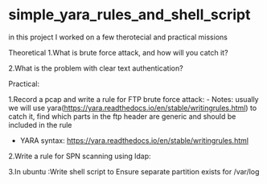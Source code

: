 # simple_yara_rules_and_shell_script

in this project I worked on a 
few therotecial and practical missions

Theoretical 
1.What is brute force attack, and how will you catch it? 

2.What is the problem with clear text authentication? 

Practical:

1.Record a pcap and write a rule for FTP brute force attack:
    - Notes: usually we will use yara(https://yara.readthedocs.io/en/stable/writingrules.html) to catch it, find which parts in the ftp header are generic and should be included in the rule
   - YARA syntax: https://yara.readthedocs.io/en/stable/writingrules.html

2.Write a rule for SPN scanning using ldap:

3.In ubuntu :Write shell script to Ensure separate partition exists for /var/log
